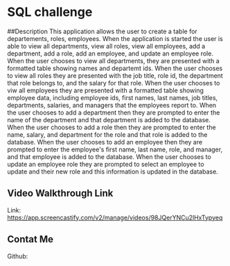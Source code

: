 # SQL challenge

##Description
This application allows the user to create a table for departements, roles, employees. When the application is started the user is able to view all departments, view all roles, view all employees, add a department, add a role, add an employee, and update an employee role.
When the user chooses to view all departments, they are presented with a formatted table showing names and departemt ids. When the user chooses to view all roles they are presented with the job title, role id, the department that role belongs to, and the salary for that role. When the user chooses to viw all employees they are presented with a formatted table showing employee data, including employee ids, first names, last names, job titles, departments, salaries, and managers that the employees report to. When the user chooses to add a department then they are prompted to enter the name of the department and that department is added to the database. When the user chooses to add a role then they are prompted to enter the name, salary, and department for the role and that role is added to the database. When the user chooses to add an employee then they are prompted to enter the employee's first name, last name, role, and manager, and that employee is added to the database. When the user chooses to update an employee role they are prompted to select an employee to update and their new role and this information is updated in the database.
## Video Walkthrough Link
Link: https://app.screencastify.com/v2/manage/videos/98JQerYNCu2lHxTypyeq
## Contat Me
Github: 
